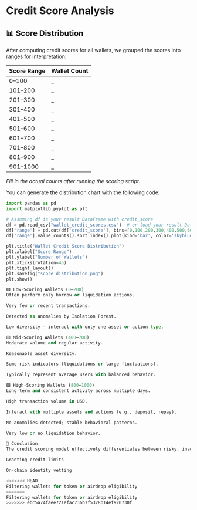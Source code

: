 # Credit Score Analysis

## 📊 Score Distribution

After computing credit scores for all wallets, we grouped the scores into ranges for interpretation:

| Score Range | Wallet Count |
|-------------|--------------|
| 0–100       | _            |
| 101–200     | _            |
| 201–300     | _            |
| 301–400     | _            |
| 401–500     | _            |
| 501–600     | _            |
| 601–700     | _            |
| 701–800     | _            |
| 801–900     | _            |
| 901–1000    | _            |

_Fill in the actual counts after running the scoring script._

You can generate the distribution chart with the following code:

```python
import pandas as pd
import matplotlib.pyplot as plt

# Assuming df is your result DataFrame with credit_score
df = pd.read_csv("wallet_credit_scores.csv")  # or load your result DataFrame
df['range'] = pd.cut(df['credit_score'], bins=[0,100,200,300,400,500,600,700,800,900,1000])
df['range'].value_counts().sort_index().plot(kind='bar', color='skyblue', edgecolor='black')

plt.title("Wallet Credit Score Distribution")
plt.xlabel("Score Range")
plt.ylabel("Number of Wallets")
plt.xticks(rotation=45)
plt.tight_layout()
plt.savefig("score_distribution.png")
plt.show()

🟥 Low-Scoring Wallets (0–200)
Often perform only borrow or liquidation actions.

Very few or recent transactions.

Detected as anomalies by Isolation Forest.

Low diversity — interact with only one asset or action type.

🟨 Mid-Scoring Wallets (400–700)
Moderate volume and regular activity.

Reasonable asset diversity.

Some risk indicators (liquidations or large fluctuations).

Typically represent average users with balanced behavior.

🟩 High-Scoring Wallets (800–1000)
Long-term and consistent activity across multiple days.

High transaction volume in USD.

Interact with multiple assets and actions (e.g., deposit, repay).

No anomalies detected; stable behavioral patterns.

Very low or no liquidation behavior.

📌 Conclusion
The credit scoring model effectively differentiates between risky, inactive wallets and those showing consistent, low-risk, and high-volume usage. This scoring can help in:

Granting credit limits

On-chain identity vetting

<<<<<<< HEAD
Filtering wallets for token or airdrop eligibility
=======
Filtering wallets for token or airdrop eligibility
>>>>>>> ebc5a74faee721efac736b7f5328b14ef920730f
